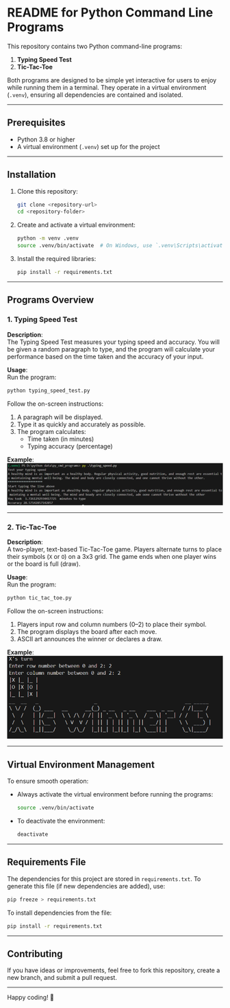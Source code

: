 # README for Python Command Line Programs

This repository contains two Python command-line programs:

1. **Typing Speed Test**
2. **Tic-Tac-Toe**

Both programs are designed to be simple yet interactive for users to enjoy while running them in a terminal. They operate in a virtual environment (`.venv`), ensuring all dependencies are contained and isolated.

---

## Prerequisites

- Python 3.8 or higher
- A virtual environment (`.venv`) set up for the project

---

## Installation

1. Clone this repository:
   ```bash
   git clone <repository-url>
   cd <repository-folder>
   ```

2. Create and activate a virtual environment:
   ```bash
   python -m venv .venv
   source .venv/bin/activate  # On Windows, use `.venv\Scripts\activate`
   ```

3. Install the required libraries:
   ```bash
   pip install -r requirements.txt
   ```

---

## Programs Overview

### 1. Typing Speed Test

**Description**:  
The Typing Speed Test measures your typing speed and accuracy. You will be given a random paragraph to type, and the program will calculate your performance based on the time taken and the accuracy of your input.

**Usage**:  
Run the program:
```bash
python typing_speed_test.py
```

Follow the on-screen instructions:
1. A paragraph will be displayed.
2. Type it as quickly and accurately as possible.
3. The program calculates:
   - Time taken (in minutes)
   - Typing accuracy (percentage)

**Example**:
![Typing Speed Test](typing.png)

---

### 2. Tic-Tac-Toe

**Description**:  
A two-player, text-based Tic-Tac-Toe game. Players alternate turns to place their symbols (`X` or `O`) on a 3x3 grid. The game ends when one player wins or the board is full (draw).

**Usage**:  
Run the program:
```bash
python tic_tac_toe.py
```

Follow the on-screen instructions:
1. Players input row and column numbers (0–2) to place their symbol.
2. The program displays the board after each move.
3. ASCII art announces the winner or declares a draw.

**Example**:
![Tic Tac Toe](tic.png)

---

## Virtual Environment Management

To ensure smooth operation:
- Always activate the virtual environment before running the programs:
  ```bash
  source .venv/bin/activate
  ```

- To deactivate the environment:
  ```bash
  deactivate
  ```

---

## Requirements File

The dependencies for this project are stored in `requirements.txt`. To generate this file (if new dependencies are added), use:
```bash
pip freeze > requirements.txt
```

To install dependencies from the file:
```bash
pip install -r requirements.txt
```

---

## Contributing

If you have ideas or improvements, feel free to fork this repository, create a new branch, and submit a pull request.

---

Happy coding! 🎉